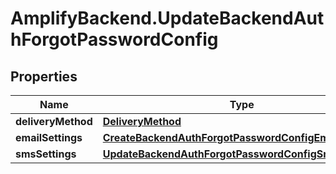 # AmplifyBackend.UpdateBackendAuthForgotPasswordConfig

## Properties

Name | Type | Description | Notes
------------ | ------------- | ------------- | -------------
**deliveryMethod** | [**DeliveryMethod**](DeliveryMethod.md) |  | [optional] 
**emailSettings** | [**CreateBackendAuthForgotPasswordConfigEmailSettings**](CreateBackendAuthForgotPasswordConfigEmailSettings.md) |  | [optional] 
**smsSettings** | [**UpdateBackendAuthForgotPasswordConfigSmsSettings**](UpdateBackendAuthForgotPasswordConfigSmsSettings.md) |  | [optional] 


